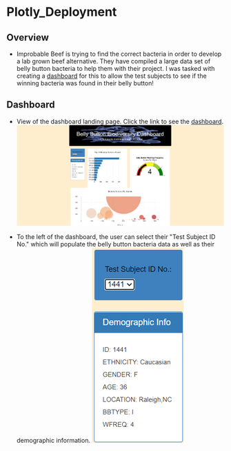 # Plotly_Deployment

## Overview
* Improbable Beef is trying to find the correct bacteria in order to develop a lab grown beef alternative. They have compiled a large data set of belly button bacteria to help them with their project. I was tasked with creating a [dashboard](https://bryantklewer.github.io/plotly_deployment/) for this to allow the test subjects to see if the winning bacteria was found in their belly button!

## Dashboard
* View of the dashboard landing page. Click the link to see the [dashboard](https://bryantklewer.github.io/plotly_deployment/).
![home_page](https://github.com/BryantKlewer/plotly_deployment/blob/main/Screen_Shots/home_page.png)

* To the left of the dashboard, the user can select their "Test Subject ID No." which will populate the belly button bacteria data as well as their demographic information. ![test_subject_data](https://github.com/BryantKlewer/plotly_deployment/blob/main/Screen_Shots/test_subject_data.png)
